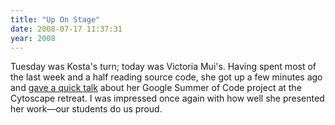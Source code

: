 ```yaml
---
title: "Up On Stage"
date: 2008-07-17 11:37:31
year: 2008
---
```

Tuesday was Kosta's turn; today was Victoria Mui's.  Having spent most of the last week and a half reading source code, she got up a few minutes ago and <a href="http://idea021.wordpress.com/2008/07/17/cytoscape-retreat-2008-automatic-label-plugin-progress/">gave a quick talk</a> about her Google Summer of Code project at the Cytoscape retreat. I was impressed once again with how well she presented her work—our students do us proud.
